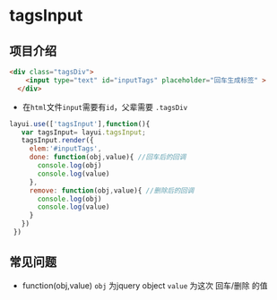 tagsInput
===============
## 项目介绍

``` html
<div class="tagsDiv">
    <input type="text" id="inputTags" placeholder="回车生成标签" >
  </div>
 ```

* 在`html`文件`input`需要有`id`，父辈需要 `.tagsDiv`

 ``` js
layui.use(['tagsInput'],function(){
    var tagsInput= layui.tagsInput;
    tagsInput.render({
      elem:'#inputTags',
      done: function(obj,value){ //回车后的回调
        console.log(obj)
        console.log(value)
      },
      remove: function(obj,value){ //删除后的回调
        console.log(obj)
        console.log(value)
      }
    })
  })
  ```


  ## 常见问题
  * function(obj,value)
`obj` 为jquery object
`value` 为这次 回车/删除 的值
